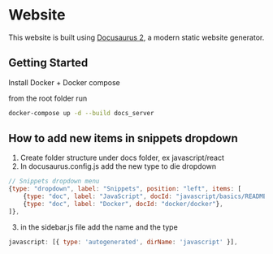 # Website

This website is built using [Docusaurus 2](https://docusaurus.io/), a modern static website generator.

## Getting Started

Install Docker + Docker compose

from the root folder run

```bash
docker-compose up -d --build docs_server
```

## How to add new items in snippets dropdown

1. Create folder structure under docs folder, ex javascript/react
2. In docusaurus.config.js add the new type to die dropdown

```js
// Snippets dropdown menu
{type: "dropdown", label: "Snippets", position: "left", items: [
    {type: "doc", label: "JavaScript", docId: "javascript/basics/README"},
    {type: "doc", label: "Docker", docId: "docker/docker"},
]},
```

3. in the sidebar.js file add the name and the type

```js
javascript: [{ type: 'autogenerated', dirName: 'javascript' }],
```
